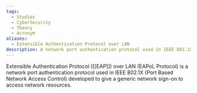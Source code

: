 ```yaml
---
tags:
  - Studies
  - CyberSecurity
  - Theory
  - Acronym
aliases:
  - Extensible Authentication Protocol over LAN
description: A network port authentication protocol used in IEEE 802.1X.
---
```

Extensible Authentication Protocol ([[EAP]]) over LAN (EAPoL Protocol) is a network port authentication protocol used in IEEE 802.1X (Port Based Network Access Control) developed to give a generic network sign-on to access network resources.